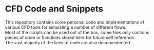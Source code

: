 # CFD Code and Snippets

This repository contains some personal code and implementations of various CFD tools for simulating a number of different flows.\
Most of the scripts can be used out of the box, some files only contains pieces of code or functions stored here for future self reference.\
The vast majority of the lines of code are also documentented.
